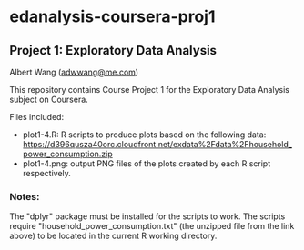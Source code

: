 # edanalysis-coursera-proj1
## Project 1: Exploratory Data Analysis

Albert Wang (adwwang@me.com)

This repository contains Course Project 1 for the Exploratory Data Analysis subject on Coursera.

Files included:
* plot1-4.R: R scripts to produce plots based on the following data: https://d396qusza40orc.cloudfront.net/exdata%2Fdata%2Fhousehold_power_consumption.zip
* plot1-4.png: output PNG files of the plots created by each R script respectively.

### Notes:
The "dplyr" package must be installed for the scripts to work.
The scripts require "household_power_consumption.txt" (the unzipped file from the link above) to be located in the current R working directory.

